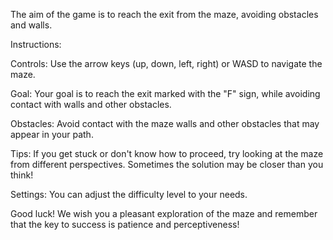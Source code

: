 The aim of the game is to reach the exit from the maze, avoiding obstacles and walls.

Instructions:

Controls: Use the arrow keys (up, down, left, right) or WASD to navigate the maze.

Goal: Your goal is to reach the exit marked with the "F" sign, while avoiding contact with walls and other obstacles.

Obstacles: Avoid contact with the maze walls and other obstacles that may appear in your path.

Tips: If you get stuck or don't know how to proceed, try looking at the maze from different perspectives. Sometimes the solution may be closer than you think!

Settings: You can adjust the difficulty level to your needs.

Good luck! We wish you a pleasant exploration of the maze and remember that the key to success is patience and perceptiveness!
